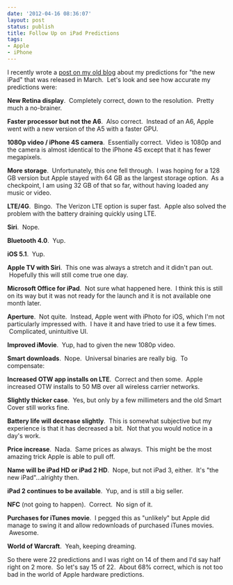 ```yaml
---
date: '2012-04-16 08:36:07'
layout: post
status: publish
title: Follow Up on iPad Predictions
tags:
- Apple
- iPhone
---
```


I recently wrote a [post on my old blog](http://charlessieg.posterous.com/108547915) about my predictions for "the new iPad" that was released in March.  Let's look and see how accurate my predictions were:




**New Retina display**.  Completely correct, down to the resolution.  Pretty much a no-brainer.




**Faster processor but not the A6**.  Also correct.  Instead of an A6, Apple went with a new version of the A5 with a faster GPU.




**1080p video / iPhone 4S camera**.  Essentially correct.  Video is 1080p and the camera is almost identical to the iPhone 4S except that it has fewer megapixels.




**More storage**.  Unfortunately, this one fell through.  I was hoping for a 128 GB version but Apple stayed with 64 GB as the largest storage option.  As a checkpoint, I am using 32 GB of that so far, without having loaded any music or video.




**LTE/4G**.  Bingo.  The Verizon LTE option is super fast.  Apple also solved the problem with the battery draining quickly using LTE.




**Siri**.  Nope.




**Bluetooth 4.0**.  Yup.




**iOS 5.1**.  Yup.




**Apple TV with Siri**.  This one was always a stretch and it didn't pan out.  Hopefully this will still come true one day.




**Microsoft Office for iPad**.  Not sure what happened here.  I think this is still on its way but it was not ready for the launch and it is not available one month later.




**Aperture**.  Not quite.  Instead, Apple went with iPhoto for iOS, which I'm not particularly impressed with.  I have it and have tried to use it a few times.  Complicated, unintuitive UI.




**Improved iMovie**.  Yup, had to given the new 1080p video.




**Smart downloads**.  Nope.  Universal binaries are really big.  To compensate:




**Increased OTW app installs on LTE**.  Correct and then some.  Apple increased OTW installs to 50 MB over all wireless carrier networks.




**Slightly thicker case**.  Yes, but only by a few millimeters and the old Smart Cover still works fine.




**Battery life will decrease slightly**.  This is somewhat subjective but my experience is that it has decreased a bit.  Not that you would notice in a day's work.




**Price increase**.  Nada.  Same prices as always.  This might be the most amazing trick Apple is able to pull off.




**Name will be iPad HD or iPad 2 HD**.  Nope, but not iPad 3, either.  It's "the new iPad"…alrighty then.




**iPad 2 continues to be available**.  Yup, and is still a big seller.




**NFC** (not going to happen).  Correct.  No sign of it.




**Purchases for iTunes movie**.  I pegged this as "unlikely" but Apple did manage to swing it and allow redownloads of purchased iTunes movies.  Awesome.




**World of Warcraft**.  Yeah, keeping dreaming.




So there were 22 predictions and I was right on 14 of them and I'd say half right on 2 more.  So let's say 15 of 22.  About 68% correct, which is not too bad in the world of Apple hardware predictions.
